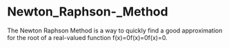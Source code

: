 # Newton_Raphson-_Method
The Newton Raphson Method is a way to quickly find a good approximation for the root of a real-valued function f(x)=0f(x)=0f(x)=0.
